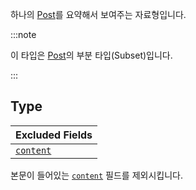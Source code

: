 하나의 [Post](./Post)를 요약해서 보여주는 자료형입니다.

:::note

이 타입은 [Post](./Post)의 부분 타입(Subset)입니다.

:::

## Type

| Excluded Fields             |
| --------------------------- |
| [`content`](./Post#content) |

본문이 들어있는 [`content`](./Post#content) 필드를 제외시킵니다.
